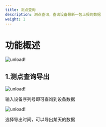 ```yaml
---
title: 测点查询
description: 测点查询，查询设备最新一包上报的数据
weight: 1
---
```


# 功能概述

![unload!](/../../zh/photo/docs/toolkits/point-query.png)

## 1.测点查询导出

![unload!](/../../zh/photo/docs/toolkits/point-query1.png)

输入设备序列号即可查询到设备数据

![unload!](/../../zh/photo/docs/toolkits/point-export.png)

选择导出时间，可以导出某天的数据

